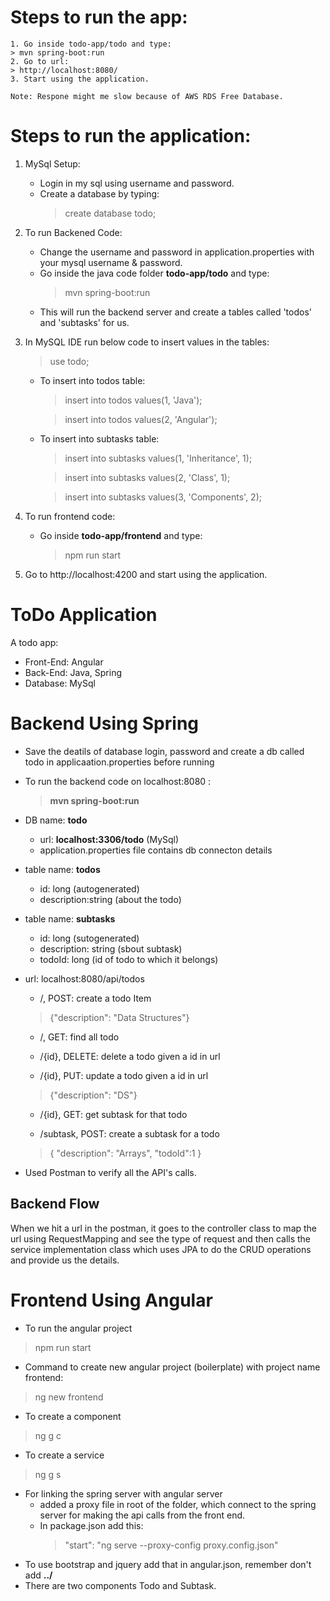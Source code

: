 # Steps to run the app:
	1. Go inside todo-app/todo and type:
	> mvn spring-boot:run
	2. Go to url:
	> http://localhost:8080/
	3. Start using the application.
	
	Note: Respone might me slow because of AWS RDS Free Database.


# Steps to run the application:
1. MySql Setup:
	* Login in my sql using username and password.
	* Create a database by typing:
		> create database todo;

2. To run Backened Code:
	* Change the username and password in application.properties with your mysql username & password. 
	* Go inside the java code folder **todo-app/todo** and type:
		> mvn spring-boot:run
	* This will run the backend server and create a tables called 'todos' and 'subtasks' for us.

3. In MySQL IDE run below code to insert values in the tables:
	> use todo;

	* To insert into todos table:
		> insert into todos values(1, 'Java');
		
		> insert into todos values(2, 'Angular');

	* To insert into subtasks table:
		> insert into subtasks values(1, 'Inheritance', 1);
		
		> insert into subtasks values(2, 'Class', 1);
		
		> insert into subtasks values(3, 'Components', 2);

4. To run frontend code:
	* Go inside **todo-app/frontend** and type:
		> npm run start

5. Go to http://localhost:4200 and start using the application.

# ToDo Application
A todo app:
* Front-End: Angular
* Back-End: Java, Spring
* Database: MySql


# Backend Using Spring 
* Save the deatils of database login, password and create a db called todo in applicaation.properties before running 

* To run the backend code on localhost:8080 : 
	> **mvn spring-boot:run**

* DB name: **todo**
	* url: **localhost:3306/todo** (MySql)
	* application.properties file contains db connecton details

* table name: **todos**
	- id: long (autogenerated)
	- description:string (about the todo) 

* table name: **subtasks**
	- id: long (sutogenerated)
	- description: string (sbout subtask)
	- todoId: long (id of todo to which it belongs)

* url: localhost:8080/api/todos
	* /, POST: create a todo Item
	
	> {"description": "Data Structures"}

	* /, GET: find all todo
	
	* /{id}, DELETE: delete a todo given a id in url 
	
	* /{id}, PUT: update a todo given a id in url
	> {"description": "DS"}
	
	* /{id}, GET: get subtask for that todo
	
	* /subtask, POST: create a subtask for a todo
	> { "description": "Arrays", "todoId":1 }


* Used Postman to verify all the API's calls.

## Backend Flow
When we hit a url in the postman, it goes to the controller class to map the url using RequestMapping and see the type of request and then calls the service implementation class which uses JPA to do the CRUD operations and provide us the details.

# Frontend Using Angular
* To run the angular project
> npm run start
*  Command to create new angular project (boilerplate) with project name frontend:
> ng new frontend 
* To create a component
> ng g c
* To create a service 
> ng g s
* For linking the spring server with angular server 
	* added a proxy file in root of the folder, which connect to the spring server for making the api calls from the 	   front end.
	* In package.json add this:
		> "start": "ng serve --proxy-config proxy.config.json"
* To use bootstrap and jquery add that in angular.json, remember don't add **../**
* There are two components Todo and Subtask.
